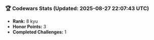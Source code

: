 ### 🏆 Codewars Stats (Updated: 2025-08-27 22:07:43 UTC)

- **Rank:** 8 kyu
- **Honor Points:** 3
- **Completed Challenges:** 1
